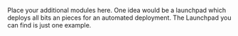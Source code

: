 Place your additional modules here. One idea would be a launchpad which deploys all bits an pieces
for an automated deployment. The Launchpad you can find is just one example.
